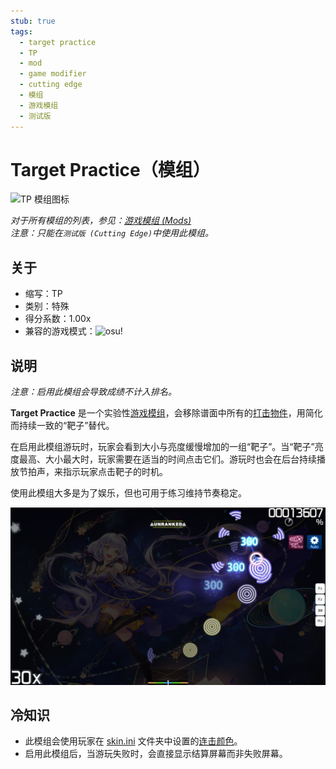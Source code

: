 ```yaml
---
stub: true
tags:
  - target practice
  - TP
  - mod
  - game modifier
  - cutting edge
  - 模组
  - 游戏模组
  - 测试版
---
```


# Target Practice（模组）

![TP 模组图标](/wiki/shared/mods/TP.png "Target Practice (TP) 模组图标")

*对于所有模组的列表，参见：[游戏模组 (Mods)](/wiki/Gameplay/Game_modifier)*\
*注意：只能在`测试版 (Cutting Edge)`中使用此模组。*

## 关于

- 缩写：TP
- 类别：特殊
- 得分系数：1.00x
- 兼容的游戏模式：![][osu!]

## 说明

*注意：启用此模组会导致成绩不计入排名。*

**Target Practice** 是一个实验性[游戏模组](/wiki/Gameplay/Game_modifier)，会移除谱面中所有的[打击物件](/wiki/Gameplay/Hit_object)，用简化而持续一致的“靶子”替代。

在启用此模组游玩时，玩家会看到大小与亮度缓慢增加的一组“靶子”。当“靶子”亮度最高、大小最大时，玩家需要在适当的时间点击它们。游玩时也会在后台持续播放节拍声，来指示玩家点击靶子的时机。

使用此模组大多是为了娱乐，但也可用于练习维持节奏稳定。

![TP 模组下的游玩界面](img/TP-gameplay.jpg "启用 Target Practice 模组时的 osu! 游玩界面")

## 冷知识

- 此模组会使用玩家在 [skin.ini](/wiki/Skinning/skin.ini) 文件夹中设置的[连击颜色](/wiki/Beatmapping/Combo_colour)。
- 启用此模组后，当游玩失败时，会直接显示结算屏幕而非失败屏幕。

[osu!]: /wiki/shared/mode/osu.png "osu!"
